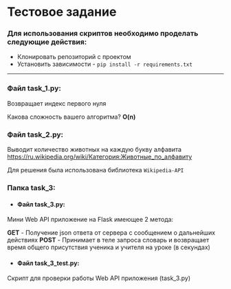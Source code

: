 # Тестовое задание

### Для использования скриптов необходимо проделать следующие действия:

* Клонировать репозиторий с проектом
* Установить зависимости - ```pip install -r requirements.txt ```
---

### Файл task_1.py:

Возвращает индекс первого нуля

Какова сложность вашего алгоритма? **O(n)**

### Файл task_2.py:

Выводит количество животных на каждую букву алфавита <https://ru.wikipedia.org/wiki/Категория:Животные_по_алфавиту>

Для решения была использована библиотека ```Wikipedia-API```

### Папка task_3:
* #### Файл task_3.py:
Мини Web API приложение на Flask имеющее 2 метода:

**GET** - Получение json ответа от сервера с сообщением о дальнейших действиях
**POST** - Принимает в теле запроса словарь и возвращает время общего присутствия ученика и учителя на уроке (в секундах)

* #### Файл task_3_test.py:
Скрипт для проверки работы Web API приложения (task_3.py)
